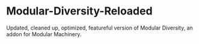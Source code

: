 # Modular-Diversity-Reloaded
Updated, cleaned up, optimized, featureful version of Modular Diversity, an addon for Modular Machinery.
